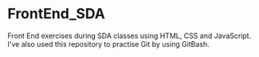 # FrontEnd_SDA
Front End exercises during SDA classes using HTML, CSS and JavaScript.
I've also used this repository to practise Git by using GitBash.
